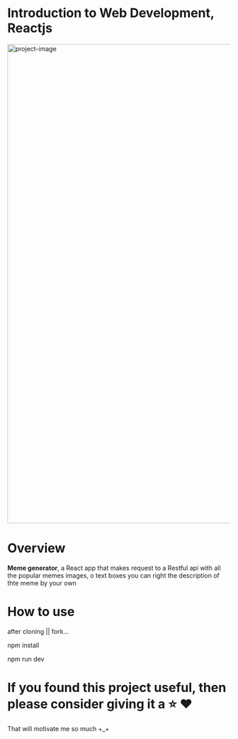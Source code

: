 # Introduction to Web Development, Reactjs

<img width="1079" alt="project-image" src="https://user-images.githubusercontent.com/110233070/187682530-6fe620fa-3670-40af-b04d-74b5673c873a.png">


# Overview

<p><strong>Meme generator</strong>, a React app that makes request to a Restful api with all the popular memes images, o text boxes you can right the description of thte meme
by your own</p>

# How to use

after cloning || fork...

<p>npm install</p>
<p>npm run dev</p>

# If you found this project useful, then please consider giving it a ⭐ ❤️

That will motivate me so much +_+
